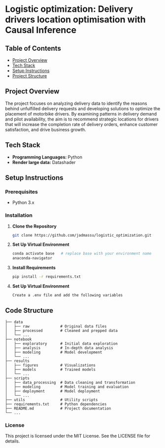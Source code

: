 # Logistic optimization: Delivery drivers location optimisation with Causal Inference

## Table of Contents

- [Project Overview](#project-overview)
- [Tech Stack](#tech-stack)
- [Setup Instructions](#setup-instructions)
- [Project Structure](#project-structure)

## Project Overview

The project focuses on analyzing delivery data to identify the reasons behind unfulfilled delivery requests and developing solutions to optimize the placement of motorbike drivers. By examining patterns in delivery demand and pilot availability, the aim is to recommend strategic locations for drivers that will increase the completion rate of delivery orders, enhance customer satisfaction, and drive business growth.

## Tech Stack

- **Programming Languages:** Python
- **Render large data:** Datashader

## Setup Instructions

### Prerequisites

- Python 3.x

### Installation

1. **Clone the Repository**

   ```sh
   git clone https://github.com/jadmassu/logistic_optimization.git

   ```

2. **Set Up Virtual Environment**
   ```sh
   conda activate base   # replace base with your environment name
   anaconda-navigator
   ```
3. **Install Requirements**

   ```sh
   pip install -r requirements.txt

   ```

4. **Set Up Virtual Environment**
   ```sh
   Create a .env file and add the following variables
   ```

## Code Structure

    ├── data
    │   ├── raw              # Original data files
    │   ├── processed        # Cleaned and prepped data
    │   └── ...
    ├── notebook
    │   ├── exploratory      # Initial data exploration
    │   ├── analysis         # In-depth data analysis
    │   ├── modeling         # Model development
    │   └── ...
    ├── results
    │   ├── figures          # Visualizations
    │   ├── models           # Trained models
    │   └── ...
    ├── scripts
    │   ├── data_processing  # Data cleaning and transformation
    │   ├── modeling         # Model training and evaluation
    │   ├── deployment       # Model deployment
    │   └── ...
    ├── utils                # Utility scripts
    ├── requirements.txt     # Python dependencies
    ├── README.md            # Project documentation
    └── ...

### License

This project is licensed under the MIT License. See the LICENSE file for details.
